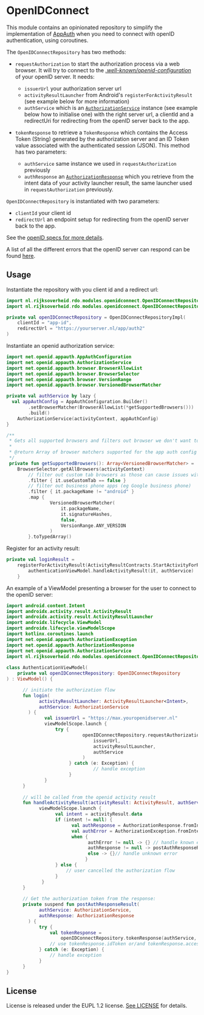 
# OpenIDConnect

This module contains an opinionated repository to simplify the implementation of [AppAuth](https://github.com/openid/AppAuth-Android) when you need to connect with openID authentication, using coroutines.

The `OpenIDConnectRepository` has two methods:
- `requestAuthorization` to start the authorization process via a web browser. It will try to connect to the *[.well-known/openid-configuration](https://ldapwiki.com/wiki/Openid-configuration)* of your openID server. It needs:
    - `issuerUrl` your authorization server url
    - `activityResultLauncher` from Android's `registerForActivityResult` (see example below for more information)
    -  `authService` which is an [`AuthorizationService`](https://github.com/openid/AppAuth-Android/blob/master/library/java/net/openid/appauth/AuthorizationService.java) instance (see example below how to initialise one) with the right server url, a clientId and a redirectUri for redirecting from the openID server back to the app.

- `tokenResponse` to retrieve a `TokenResponse` which contains the Access Token (String) generated by the authorization server and an ID Token value associated with the authenticated session (JSON). This method has two parameters:
    - `authService` same instance we used in `requestAuthorization` previously
    - `authResponse` an [`AuthorizationResponse`](https://github.com/openid/AppAuth-Android/blob/master/library/java/net/openid/appauth/AuthorizationResponse.java) which you retrieve from the intent data of your activity launcher result, the same launcher used in `requestAuthorization` previously.

`OpenIDConnectRepository` is instantiated with two parameters:
- `clientId` your client id
- `redirectUrl` an endpoint setup for redirecting from the openID server back to the app.

See the [openID specs for more details](https://openid.net/specs/openid-connect-core-1_0.html#TokenResponse).

A list of all the different errors that the openID server can respond can be found [here](https://github.com/openid/AppAuth-Android/blob/ceb253b8118e481f3fe6f648772a8d16179a11fe/library/java/net/openid/appauth/AuthorizationException.java).

## Usage

Instantiate the repository with you client id and a redirect url:

```kotlin
import nl.rijksoverheid.rdo.modules.openidconnect.OpenIDConnectRepository  
import nl.rijksoverheid.rdo.modules.openidconnect.OpenIDConnectRepositoryImpl

private val openIDConnectRepository = OpenIDConnectRepositoryImpl(  
    clientId = "app-id",  
    redirectUrl = "https://yourserver.nl/app/auth2"  
)

```

Instantiate an openid authorization service:
```kotlin
import net.openid.appauth.AppAuthConfiguration  
import net.openid.appauth.AuthorizationService  
import net.openid.appauth.browser.BrowserAllowList  
import net.openid.appauth.browser.BrowserSelector  
import net.openid.appauth.browser.VersionRange  
import net.openid.appauth.browser.VersionedBrowserMatcher

private val authService by lazy {  
  val appAuthConfig = AppAuthConfiguration.Builder()  
        .setBrowserMatcher(BrowserAllowList(*getSupportedBrowsers()))  
        .build()  
    AuthorizationService(activityContext, appAuthConfig)  
}

/**  
 * Gets all supported browsers and filters out browser we don't want to use
 * 
 * @return Array of browser matchers supported for the app auth config  
 */
 private fun getSupportedBrowsers(): Array<VersionedBrowserMatcher> =  
    BrowserSelector.getAllBrowsers(activityContext)
	    // filter out custom tab browsers as those can cause issues with DigiD   
        .filter { it.useCustomTab == false }  
        // filter out business phone apps (eg Google business phone)   
		.filter { it.packageName != "android" }  
		.map {  
				VersionedBrowserMatcher(  
	                it.packageName,  
	                it.signatureHashes,  
	                false,  
	                VersionRange.ANY_VERSION
	            )  
        }.toTypedArray()
```

Register for an activity result:
```kotlin
private val loginResult =  
    registerForActivityResult(ActivityResultContracts.StartActivityForResult()) {  
        authenticationViewModel.handleActivityResult(it, authService)  
    }
```

An example of a ViewModel presenting a browser for the user to connect to the openID server:

```kotlin
import android.content.Intent  
import androidx.activity.result.ActivityResult  
import androidx.activity.result.ActivityResultLauncher  
import androidx.lifecycle.ViewModel  
import androidx.lifecycle.viewModelScope  
import kotlinx.coroutines.launch  
import net.openid.appauth.AuthorizationException  
import net.openid.appauth.AuthorizationResponse  
import net.openid.appauth.AuthorizationService  
import nl.rijksoverheid.rdo.modules.openidconnect.OpenIDConnectRepository  
  
class AuthenticationViewModel(  
    private val openIDConnectRepository: OpenIDConnectRepository  
) : ViewModel() {  

      // initiate the authorization flow  
	  fun login(  
	        activityResultLauncher: ActivityResultLauncher<Intent>,  
	        authService: AuthorizationService  
	    ) {  
	          val issuerUrl = "https://max.youropenidserver.nl"  
			  viewModelScope.launch {  
				  try {  
			                openIDConnectRepository.requestAuthorization(  
			                    issuerUrl,  
			                    activityResultLauncher,  
			                    authService  
			                )  
				       } catch (e: Exception) {  
				                // handle exception  
					   }  
			  }  
	  }  
	  
	  // will be called from the openid activity result  
	  fun handleActivityResult(activityResult: ActivityResult, authService: AuthorizationService) {  
	        viewModelScope.launch {  
				  val intent = activityResult.data  
				  if (intent != null) {  
		                val authResponse = AuthorizationResponse.fromIntent(intent)  
		                val authError = AuthorizationException.fromIntent(intent)  
		                when {  
		                      authError != null -> {} // handle known error  
							  authResponse != null -> postAuthResponseResult(authService, authResponse)  
		                      else -> {}// handle unknown error  
						     }  
				  } else {  
				      // user cancelled the authorization flow  
				  }  
		     }  
	  }  
	  
	  // Get the authorization token from the response:  
	  private suspend fun postAuthResponseResult(  
	        authService: AuthorizationService,  
	        authResponse: AuthorizationResponse  
	    ) {  
	        try {  
	            val tokenResponse =  
	                openIDConnectRepository.tokenResponse(authService, authResponse)  
	            // use tokenResponse.idToken or/and tokenResponse.accessToken   
	        } catch (e: Exception) {  
	            // handle exception  
	        }  
	  }  
}
```

## License

License is released under the EUPL 1.2 license. [See LICENSE](https://github.com/minvws/nl-rdo-app-android-modules/blob/master/LICENSE.txt) for details.
